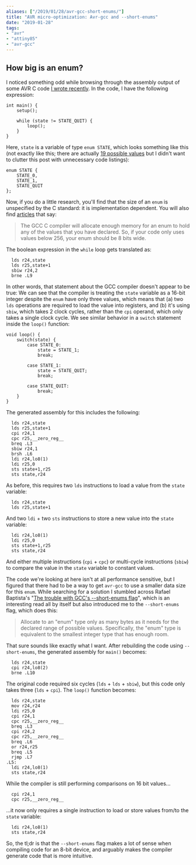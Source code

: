 ```yaml
---
aliases: ["/2019/01/28/avr-gcc-short-enums/"]
title: "AVR micro-optimization: Avr-gcc and --short-enums"
date: "2019-01-28"
tags:
- "avr"
- "attiny85"
- "avr-gcc"
---
```


## How big is an enum?

I noticed something odd while browsing through the assembly output of some AVR C code [I wrote recently][pipower]. In the code, I have the following expression:

[pipower]: |filename|2019-01-19-pipower-a-raspberry-pi-ups.md

    int main() {
        setup();

        while (state != STATE_QUIT) {
            loop();
        }
    }

Here, `state` is a variable of type `enum STATE`, which looks something like this (not exactly like this; there are actually [19 possible values][states.h] but I didn't want to clutter this post with unnecessary code listings):

[states.h]: https://github.com/larsks/pipower/blob/master/states.h

    enum STATE {
        STATE_0,
        STATE_1,
        STATE_QUIT
    };

Now, if you do a little research, you'll find that the size of an `enum` is unspecified by the C standard: it is implementation dependent. You will also find [articles](https://www.embedded.fm/blog/2016/6/28/how-big-is-an-enum) that say:

> The GCC C compiler will allocate enough memory for an enum to hold any of the values that you have declared. So, if your code only uses values below 256, your enum should be 8 bits wide.

The boolean expression in the `while` loop gets translated as:

      lds r24,state
      lds r25,state+1
      sbiw r24,2
      brne .L9

In other words, that statement about the GCC compiler doesn't appear to be true: We can see that the compiler is treating the `state` variable as a 16-bit integer despite the `enum` have only three values, which means that (a) two `lds` operations are required to load the value into registers, and (b) it's using `sbiw`, which takes 2 clock cycles, rather than the `cpi` operand, which only takes a single clock cycle.  We see similar behavior in a `switch` statement inside the `loop()` function:

    void loop() {
        switch(state) {
            case STATE_0:
                state = STATE_1;
                break;

            case STATE_1:
                state = STATE_QUIT;
                break;

            case STATE_QUIT:
                break;
        }
    }

The generated assembly for this includes the following:

      lds r24,state
      lds r25,state+1
      cpi r24,1
      cpc r25,__zero_reg__
      breq .L3
      sbiw r24,1
      brsh .L6
      ldi r24,lo8(1)
      ldi r25,0
      sts state+1,r25
      sts state,r24

As before, this requires two `lds` instructions to load a value from the `state` variable:

      lds r24,state
      lds r25,state+1

And two `ldi` + two `sts` instructions to store a new value into the `state` variable:

      ldi r24,lo8(1)
      ldi r25,0
      sts state+1,r25
      sts state,r24

And either multiple instructions (`cpi` + `cpc`) or multi-cycle instructions (`sbiw`) to compare the value in the `state` variable to constant values.

The code we're looking at here isn't at all performance sensitive, but I figured that there had to be a way to get `avr-gcc` to use a smaller data size for this `enum`.  While searching for a solution I stumbled across Rafael Baptista's "[The trouble with GCC's --short-enums flag](https://oroboro.com/short-enum/)", which is an interesting read all by itself but also introduced me to the `--short-enums` flag, which does this:

> Allocate to an "enum" type only as many bytes as it needs for the declared range
> of possible values.  Specifically, the "enum" type is equivalent to the smallest
> integer type that has enough room.

That sure sounds like exactly what I want.  After rebuilding the code using `--short-enums`, the generated assembly for `main()` becomes:

      lds r24,state
      cpi r24,lo8(2)
      brne .L10

The original code required six cycles (`lds` + `lds` + `sbiw`), but this code only takes three (`lds` + `cpi`). The `loop()` function becomes:

      lds r24,state
      mov r24,r24
      ldi r25,0
      cpi r24,1
      cpc r25,__zero_reg__
      breq .L3
      cpi r24,2
      cpc r25,__zero_reg__
      breq .L6
      or r24,r25
      breq .L5
      rjmp .L7
    .L5:
      ldi r24,lo8(1)
      sts state,r24

While the compiler is still performing comparisons on 16 bit values...

      cpi r24,1
      cpc r25,__zero_reg__

...it now only requires a single instruction to load or store values from/to the `state` variable:

      ldi r24,lo8(1)
      sts state,r24

So, the tl;dr is that the `--short-enums` flag makes a lot of sense when compiling code for an 8-bit device, and arguably makes the compiler generate code that is more intuitive.
